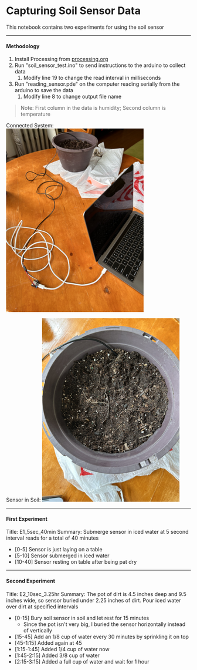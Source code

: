# Capturing Soil Sensor Data

This notebook contains two experiments for using the soil sensor

---

#### Methodology
1. Install Processing from [processing.org](https://processing.org/download)
2. Run "soil_sensor_test.ino" to send instructions to the arduino to collect data
   1. Modify line 19 to change the read interval in milliseconds
3. Run "reading_sensor.pde" on the computer reading serially from the arduino to save the data
   1. Modify line 8 to change output file name

> Note: First column in the data is humidity; Second column is temperature 

Connected System: 
<img src='./images/capturing_data.jpeg' alt='System' height='500'>

Sensor in Soil:
<img src='./images/sensor_in_soil.jpeg' alt='Sensor' height='500'>

---

####  First Experiment

Title: E1_5sec_40min
Summary: Submerge sensor in iced water at 5 second interval reads for a total of 40 minutes 

* [0-5] Sensor is just laying on a table
* [5-10] Sensor submerged in iced water
* [10-40] Sensor resting on table after being pat dry

--- 

#### Second Experiment

Title: E2_10sec_3.25hr
Summary: The pot of dirt is 4.5 inches deep and 9.5 inches wide, so sensor buried under 2.25 inches of dirt. Pour iced water over dirt at specified intervals

* [0-15] Bury soil sensor in soil and let rest for 15 minutes
  * Since the pot isn't very big, I buried the sensor horizontally instead of vertically
* [15-45] Add an 1/8 cup of water every 30 minutes by sprinkling it on top 
* [45-1:15] Added again at 45
* [1:15-1:45] Added 1/4 cup of water now
* [1:45-2:15] Added 3/8 cup of water
* [2:15-3:15] Added a full cup of water and wait for 1 hour
